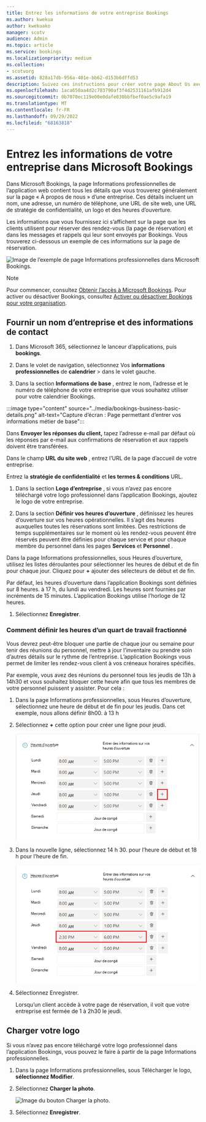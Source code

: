 ```yaml
---
title: Entrez les informations de votre entreprise Bookings
ms.author: kwekua
author: kwekuako
manager: scotv
audience: Admin
ms.topic: article
ms.service: bookings
ms.localizationpriority: medium
ms.collection:
- scotvorg
ms.assetid: 828a17db-956a-401e-bb62-d153b6dffd53
description: Suivez ces instructions pour créer votre page About Us avec le nom d’entreprise, l’adresse, le numéro de téléphone, l’URL du site web, le logo et les heures d’ouverture dans Microsoft Bookings.
ms.openlocfilehash: 1aca650aa4d2c783790af3f4d2531161afb912d4
ms.sourcegitcommit: 0b7070ec119e00e0dafe030bbfbef0ae5c9afa19
ms.translationtype: MT
ms.contentlocale: fr-FR
ms.lasthandoff: 09/29/2022
ms.locfileid: "68163818"
---
```

# <a name="enter-your-business-information-in-microsoft-bookings"></a>Entrez les informations de votre entreprise dans Microsoft Bookings

Dans Microsoft Bookings, la page Informations professionnelles de l’application web contient tous les détails que vous trouverez généralement sur la page « À propos de nous » d’une entreprise. Ces détails incluent un nom, une adresse, un numéro de téléphone, une URL de site web, une URL de stratégie de confidentialité, un logo et des heures d’ouverture.

Les informations que vous fournissez ici s’affichent sur la page que les clients utilisent pour réserver des rendez-vous (la page de réservation) et dans les messages et rappels qui leur sont envoyés par Bookings. Vous trouverez ci-dessous un exemple de ces informations sur la page de réservation.

   ![Image de l’exemple de page Informations professionnelles dans Microsoft Bookings.](../media/bookings-business-info-2.png)

> [!NOTE]
> Pour commencer, consultez [Obtenir l’accès à Microsoft Bookings](get-access.md). Pour activer ou désactiver Bookings, consultez [Activer ou désactiver Bookings pour votre organisation](turn-bookings-on-or-off.md).

## <a name="provide-business-name-and-contact-information"></a>Fournir un nom d’entreprise et des informations de contact

1. Dans Microsoft 365, sélectionnez le lanceur d’applications, puis **bookings**.

1. Dans le volet de navigation, sélectionnez Vos **informations professionnelles** de **calendrier** >  dans le volet gauche.

1. Dans la section **Informations de base** , entrez le nom, l’adresse et le numéro de téléphone de votre entreprise que vous souhaitez utiliser pour votre calendrier Bookings.

:::image type="content" source="../media/bookings-business-basic-details.png" alt-text="Capture d’écran : Page permettant d’entrer vos informations métier de base":::

Dans **Envoyer les réponses du client,** tapez l’adresse e-mail par défaut où les réponses par e-mail aux confirmations de réservation et aux rappels doivent être transférées.

Dans le champ **URL du site web** , entrez l’URL de la page d’accueil de votre entreprise.

Entrez la **stratégie de confidentialité** et **les termes & conditions** URL.

1. Dans la section **Logo d’entreprise** , si vous n’avez pas encore téléchargé votre logo professionnel dans l’application Bookings, ajoutez le logo de votre entreprise.

1. Dans la section **Définir vos heures d’ouverture** , définissez les heures d’ouverture sur vos heures opérationnelles. Il s’agit des heures auxquelles toutes les réservations sont limitées. Des restrictions de temps supplémentaires sur le moment où les rendez-vous peuvent être réservés peuvent être définies pour chaque service et pour chaque membre du personnel dans les pages **Services** et **Personnel** .

Dans la page Informations professionnelles, sous Heures d’ouverture, utilisez les listes déroulantes pour sélectionner les heures de début et de fin pour chaque jour. Cliquez pour **+** ajouter des sélecteurs de début et de fin.

Par défaut, les heures d’ouverture dans l’application Bookings sont définies sur 8 heures. à 17 h, du lundi au vendredi. Les heures sont fournies par incréments de 15 minutes. L’application Bookings utilise l’horloge de 12 heures.

1. Sélectionnez **Enregistrer**.

### <a name="how-to-set-hours-for-a-split-shift"></a>Comment définir les heures d’un quart de travail fractionné

Vous devrez peut-être bloquer une partie de chaque jour ou semaine pour tenir des réunions du personnel, mettre à jour l’inventaire ou prendre soin d’autres détails sur le rythme de l’entreprise. L’application Bookings vous permet de limiter les rendez-vous client à vos créneaux horaires spécifiés.

Par exemple, vous avez des réunions du personnel tous les jeudis de 13h à 14h30 et vous souhaitez bloquer cette heure afin que tous les membres de votre personnel puissent y assister. Pour cela :

1. Dans la page Informations professionnelles, sous Heures d’ouverture, sélectionnez une heure de début et de fin pour les jeudis. Dans cet exemple, nous allons définir 8h00. à 13 h

1. Sélectionnez **+** cette option pour créer une ligne pour jeudi.

   ![Image de l’interface utilisateur des heures d’ouverture.](../media/bookings-split-shift-1.png)

1. Dans la nouvelle ligne, sélectionnez 14 h 30. pour l’heure de début et 18 h pour l’heure de fin.

   ![Image de l’interface utilisateur des heures d’ouverture avec des heures ajoutées.](../media/bookings-split-shift-hours-1.png)

1. Sélectionnez Enregistrer.

    Lorsqu’un client accède à votre page de réservation, il voit que votre entreprise est fermée de 1 à 2h30 le jeudi.

## <a name="upload-your-logo"></a>Charger votre logo

Si vous n’avez pas encore téléchargé votre logo professionnel dans l’application Bookings, vous pouvez le faire à partir de la page Informations professionnelles.

1. Dans la page Informations professionnelles, sous Télécharger le logo, **sélectionnez Modifier**.

1. Sélectionnez **Charger la photo**.

   ![Image du bouton Charger la photo.](../media/bookings-upload-photo.png)

1. Sélectionnez **Enregistrer**.

